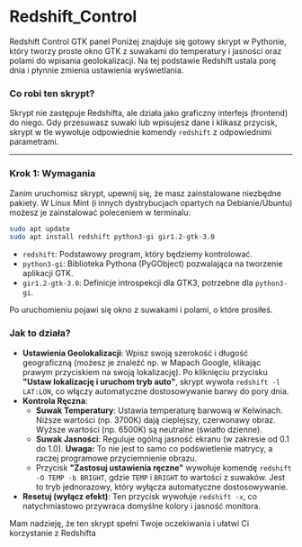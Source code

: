 # Redshift_Control
Redshift Control GTK panel
Poniżej znajduje się gotowy skrypt w Pythonie, który tworzy proste okno GTK z suwakami do temperatury i jasności oraz polami do wpisania geolokalizacji. Na tej podstawie Redshift ustala porę dnia i płynnie zmienia ustawienia wyświetlania.

### Co robi ten skrypt?

Skrypt nie zastępuje Redshifta, ale działa jako graficzny interfejs (frontend) do niego. Gdy przesuwasz suwaki lub wpisujesz dane i klikasz przycisk, skrypt w tle wywołuje odpowiednie komendy `redshift` z odpowiednimi parametrami.

---

### Krok 1: Wymagania

Zanim uruchomisz skrypt, upewnij się, że masz zainstalowane niezbędne pakiety. W Linux Mint (i innych dystrybucjach opartych na Debianie/Ubuntu) możesz je zainstalować poleceniem w terminalu:

```bash
sudo apt update
sudo apt install redshift python3-gi gir1.2-gtk-3.0
```

*   `redshift`: Podstawowy program, który będziemy kontrolować.
*   `python3-gi`: Biblioteka Pythona (PyGObject) pozwalająca na tworzenie aplikacji GTK.
*   `gir1.2-gtk-3.0`: Definicje introspekcji dla GTK3, potrzebne dla `python3-gi`.



Po uruchomieniu pojawi się okno z suwakami i polami, o które prosiłeś.

### Jak to działa?

*   **Ustawienia Geolokalizacji**: Wpisz swoją szerokość i długość geograficzną (możesz je znaleźć np. w Mapach Google, klikając prawym przyciskiem na swoją lokalizację). Po kliknięciu przycisku **"Ustaw lokalizację i uruchom tryb auto"**, skrypt wywoła `redshift -l LAT:LON`, co włączy automatyczne dostosowywanie barwy do pory dnia.
*   **Kontrola Ręczna**:
    *   **Suwak Temperatury**: Ustawia temperaturę barwową w Kelwinach. Niższe wartości (np. 3700K) dają cieplejszy, czerwonawy obraz. Wyższe wartości (np. 6500K) są neutralne (światło dzienne).
    *   **Suwak Jasności**: Reguluje ogólną jasność ekranu (w zakresie od 0.1 do 1.0). **Uwaga:** To nie jest to samo co podświetlenie matrycy, a raczej programowe przyciemnienie obrazu.
    *   Przycisk **"Zastosuj ustawienia ręczne"** wywołuje komendę `redshift -O TEMP -b BRIGHT`, gdzie `TEMP` i `BRIGHT` to wartości z suwaków. Jest to tryb jednorazowy, który wyłącza automatyczne dostosowywanie.
*   **Resetuj (wyłącz efekt)**: Ten przycisk wywołuje `redshift -x`, co natychmiastowo przywraca domyślne kolory i jasność monitora.

Mam nadzieję, że ten skrypt spełni Twoje oczekiwania i ułatwi Ci korzystanie z Redshifta
